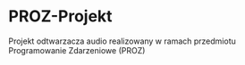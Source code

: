 # PROZ-Projekt
Projekt odtwarzacza audio realizowany w ramach przedmiotu Programowanie Zdarzeniowe (PROZ)
